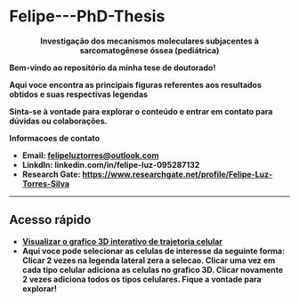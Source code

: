 # Felipe---PhD-Thesis
<p align="center">
 <strong>Investigação dos mecanismos moleculares subjacentes à sarcomatogênese óssea (pediátrica)<strong>

 Bem-vindo ao repositório da minha tese de doutorado!
 
  Aqui voce encontra as principais figuras referentes aos resultados obtidos e suas respectivas legendas

Sinta-se à vontade para explorar o conteúdo e entrar em contato para dúvidas ou colaborações.

Informacoes de contato 
- Email: felipeluztorres@outlook.com
- LinkdIn: linkedin.com/in/felipe-luz-095287132
- Research Gate: https://www.researchgate.net/profile/Felipe-Luz-Torres-Silva
</p>

---

## Acesso rápido

- [Visualizar o grafico 3D interativo de trajetoria celular](https://felipeluz97.github.io/Felipe---PhD-Thesis/cds_3d_plot_obj.html)
- Aqui voce pode selecionar as celulas de interesse da seguinte forma: Clicar 2 vezes na legenda lateral zera a selecao. Clicar uma vez em cada tipo celular adiciona as celulas no grafico 3D. Clicar novamente 2 vezes adiciona todos os tipos celulares. Fique a vontade para explorar!

